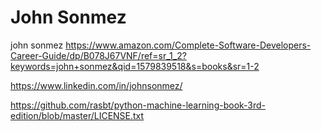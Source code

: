 # John Sonmez


john sonmez
https://www.amazon.com/Complete-Software-Developers-Career-Guide/dp/B078J67VNF/ref=sr_1_2?keywords=john+sonmez&qid=1579839518&s=books&sr=1-2

https://www.linkedin.com/in/johnsonmez/

https://github.com/rasbt/python-machine-learning-book-3rd-edition/blob/master/LICENSE.txt
